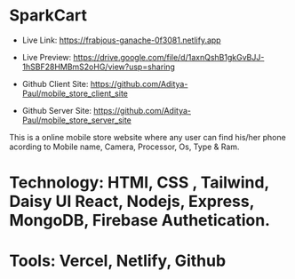 # SparkCart 
+ Live Link: https://frabjous-ganache-0f3081.netlify.app
+ Live Preview: https://drive.google.com/file/d/1axnQshB1gkGvBJJ-1hSBF28HMBmS2oHG/view?usp=sharing

+ Github Client Site: https://github.com/Aditya-Paul/mobile_store_client_site
+ Github Server Site: https://github.com/Aditya-Paul/mobile_store_server_site

This is a online mobile store website where any user can find his/her phone acording
to Mobile name, Camera, Processor, Os, Type & Ram.

# Technology: HTMl, CSS , Tailwind, Daisy UI React, Nodejs, Express, MongoDB, Firebase Authetication.
 
# Tools: Vercel, Netlify, Github

